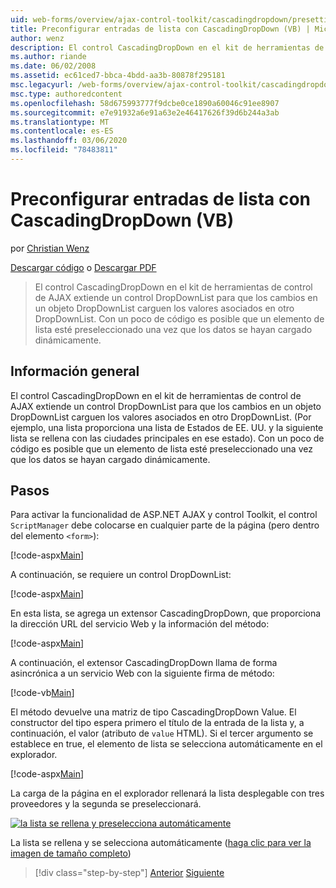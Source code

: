```yaml
---
uid: web-forms/overview/ajax-control-toolkit/cascadingdropdown/presetting-list-entries-with-cascadingdropdown-vb
title: Preconfigurar entradas de lista con CascadingDropDown (VB) | Microsoft Docs
author: wenz
description: El control CascadingDropDown en el kit de herramientas de control de AJAX extiende un control DropDownList para que los cambios en un objeto DropDownList carguen los valores asociados en Anoth...
ms.author: riande
ms.date: 06/02/2008
ms.assetid: ec61ced7-bbca-4bdd-aa3b-80878f295181
msc.legacyurl: /web-forms/overview/ajax-control-toolkit/cascadingdropdown/presetting-list-entries-with-cascadingdropdown-vb
msc.type: authoredcontent
ms.openlocfilehash: 58d675993777f9dcbe0ce1890a60046c91ee8907
ms.sourcegitcommit: e7e91932a6e91a63e2e46417626f39d6b244a3ab
ms.translationtype: MT
ms.contentlocale: es-ES
ms.lasthandoff: 03/06/2020
ms.locfileid: "78483811"
---
```

# <a name="presetting-list-entries-with-cascadingdropdown-vb"></a>Preconfigurar entradas de lista con CascadingDropDown (VB)

por [Christian Wenz](https://github.com/wenz)

[Descargar código](https://download.microsoft.com/download/9/0/7/907760b1-2c60-4f81-aeb6-ca416a573b0d/cascadingdropdown2.vb.zip) o [Descargar PDF](https://download.microsoft.com/download/2/d/c/2dc10e34-6983-41d4-9c08-f78f5387d32b/CascadingDropDown2VB.pdf)

> El control CascadingDropDown en el kit de herramientas de control de AJAX extiende un control DropDownList para que los cambios en un objeto DropDownList carguen los valores asociados en otro DropDownList. Con un poco de código es posible que un elemento de lista esté preseleccionado una vez que los datos se hayan cargado dinámicamente.

## <a name="overview"></a>Información general

El control CascadingDropDown en el kit de herramientas de control de AJAX extiende un control DropDownList para que los cambios en un objeto DropDownList carguen los valores asociados en otro DropDownList. (Por ejemplo, una lista proporciona una lista de Estados de EE. UU. y la siguiente lista se rellena con las ciudades principales en ese estado). Con un poco de código es posible que un elemento de lista esté preseleccionado una vez que los datos se hayan cargado dinámicamente.

## <a name="steps"></a>Pasos

Para activar la funcionalidad de ASP.NET AJAX y control Toolkit, el control `ScriptManager` debe colocarse en cualquier parte de la página (pero dentro del elemento `<form>`):

[!code-aspx[Main](presetting-list-entries-with-cascadingdropdown-vb/samples/sample1.aspx)]

A continuación, se requiere un control DropDownList:

[!code-aspx[Main](presetting-list-entries-with-cascadingdropdown-vb/samples/sample2.aspx)]

En esta lista, se agrega un extensor CascadingDropDown, que proporciona la dirección URL del servicio Web y la información del método:

[!code-aspx[Main](presetting-list-entries-with-cascadingdropdown-vb/samples/sample3.aspx)]

A continuación, el extensor CascadingDropDown llama de forma asincrónica a un servicio Web con la siguiente firma de método:

[!code-vb[Main](presetting-list-entries-with-cascadingdropdown-vb/samples/sample4.vb)]

El método devuelve una matriz de tipo CascadingDropDown Value. El constructor del tipo espera primero el título de la entrada de la lista y, a continuación, el valor (atributo de `value` HTML). Si el tercer argumento se establece en true, el elemento de lista se selecciona automáticamente en el explorador.

[!code-aspx[Main](presetting-list-entries-with-cascadingdropdown-vb/samples/sample5.aspx)]

La carga de la página en el explorador rellenará la lista desplegable con tres proveedores y la segunda se preseleccionará.

[![la lista se rellena y preselecciona automáticamente](presetting-list-entries-with-cascadingdropdown-vb/_static/image2.png)](presetting-list-entries-with-cascadingdropdown-vb/_static/image1.png)

La lista se rellena y se selecciona automáticamente ([haga clic para ver la imagen de tamaño completo](presetting-list-entries-with-cascadingdropdown-vb/_static/image3.png))

> [!div class="step-by-step"]
> [Anterior](using-cascadingdropdown-with-a-database-vb.md)
> [Siguiente](using-auto-postback-with-cascadingdropdown-vb.md)
